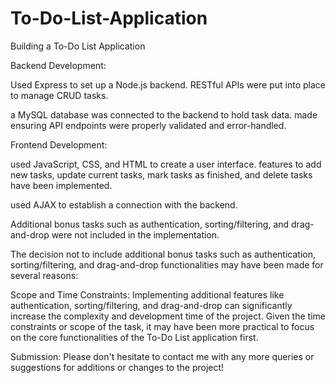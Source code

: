 # To-Do-List-Application
Building a To-Do List Application

Backend Development:

Used Express to set up a Node.js backend.
RESTful APIs were put into place to manage CRUD tasks.

a MySQL database was connected to the backend to hold task data.
made ensuring API endpoints were properly validated and error-handled.


Frontend Development:

used JavaScript, CSS, and HTML to create a user interface.
features to add new tasks, update current tasks, mark tasks as finished, and delete tasks have been implemented.

used AJAX to establish a connection with the backend.


Additional bonus tasks such as authentication, sorting/filtering, and drag-and-drop were not included in the implementation.

The decision not to include additional bonus tasks such as authentication, sorting/filtering, and drag-and-drop functionalities may have been made for several reasons:

Scope and Time Constraints: Implementing additional features like authentication, sorting/filtering, and drag-and-drop can significantly increase the complexity and development time of the project. Given the time constraints or scope of the task, it may have been more practical to focus on the core functionalities of the To-Do List application first.


Submission: Please don't hesitate to contact me with any more queries or suggestions for additions or changes to the project!
